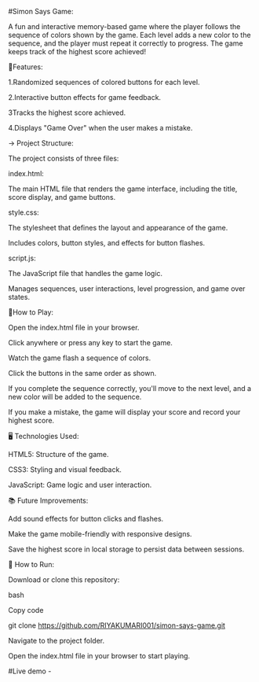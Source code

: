 #Simon Says Game:

A fun and interactive memory-based game where the player follows the sequence of colors shown by the game. Each level adds a new color to the sequence, and the player must repeat it correctly to progress. The game keeps track of the highest score achieved!

🚀Features:

1.Randomized sequences of colored buttons for each level.

2.Interactive button effects for game feedback.

3Tracks the highest score achieved.

4.Displays "Game Over" when the user makes a mistake.

-> Project Structure:

The project consists of three files:

index.html:

The main HTML file that renders the game interface, including the title, score display, and game buttons.

style.css:

The stylesheet that defines the layout and appearance of the game.

Includes colors, button styles, and effects for button flashes.

script.js:

The JavaScript file that handles the game logic.

Manages sequences, user interactions, level progression, and game over states.

🚀How to Play:

Open the index.html file in your browser.

Click anywhere or press any key to start the game.

Watch the game flash a sequence of colors.

Click the buttons in the same order as shown.

If you complete the sequence correctly, you'll move to the next level, and a new color will be added to the sequence.

If you make a mistake, the game will display your score and record your highest score.

🖥️ Technologies Used:

HTML5: Structure of the game.

CSS3: Styling and visual feedback.

JavaScript: Game logic and user interaction.

📚 Future Improvements:

Add sound effects for button clicks and flashes.

Make the game mobile-friendly with responsive designs.

Save the highest score in local storage to persist data between sessions.

🔧 How to Run:

Download or clone this repository:

bash

Copy code

git clone https://github.com/RIYAKUMARI001/simon-says-game.git <repo-link>

Navigate to the project folder.

Open the index.html file in your browser to start playing.

#Live demo -

